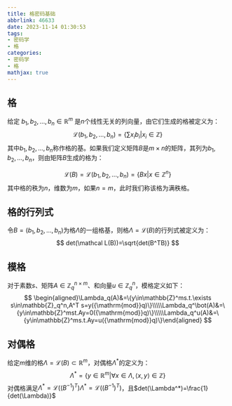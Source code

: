 ```yaml
---
title: 格密码基础
abbrlink: 46633
date: 2023-11-14 01:30:53
tags:
- 密码学
- 格
categories:
- 密码学
- 格
mathjax: true
---
```

## 格

给定 $b_1,b_2,\dots,b_n\in \mathbb{R}^m$ 是$n$个线性无关的列向量，由它们生成的格被定义为：
$$
\mathcal L(b_1,b_2,...,b_n)=\left\{\sum{x_ib_i}|x_i∈\mathbb Z\right\}
$$
其中$b_1,b_2,...,b_n$称作格的基。如果我们定义矩阵$B$是$m\times n$的矩阵，其列为$b_1,b_2,\dots,b_n$，则由矩阵$B$生成的格为：

$$
\mathcal L(B)=\mathcal L(b_1,b_2,...,b_n)=\left\{Bx|x∈\mathbb Z^n\right\}
$$
其中格的秩为$n$，维数为$m$，如果$n=m$，此时我们称该格为满秩格。

<!--more-->

## 格的行列式

令$B=(b_1,b_2,\dots,b_n)$为格$\Lambda$的一组格基，则格$\Lambda=\mathcal L(B)$的行列式被定义为：
$$
det(\mathcal L(B))=\sqrt{det(B^TB)}
$$


## 模格

对于素数$s$、矩阵$A\in \mathbb Z_q^{n\times m}$、和向量$u\in \mathbb Z_q^n$，模格定义如下：
$$
\begin{aligned}\Lambda_q(A)&=\{y\in\mathbb{Z}^ms.t.\exists s\in\mathbb{Z}_q^n,A^T s=y({\mathrm{mod}}q)\}\\\\\Lambda_q^\bot(A)&=\{y\in\mathbb{Z}^mst.Ay=0({\mathrm{mod}}q)\}\\\\\Lambda_q^u(A)&=\{y\in\mathbb{Z}^ms.t.Ay=u({\mathrm{mod}}q)\}\end{aligned}
$$


## 对偶格

给定$m$维的格$\Lambda=\mathcal L(B)\subset \mathbb R^m$，对偶格$\Lambda^*$的定义为：
$$
\Lambda^*=\{y\in\mathbb R^m|\forall x\in\Lambda,\langle x,y\rangle\in\mathbb Z\}
$$
对偶格满足$\Lambda^*=\mathcal L((B^{-1})^T)$$\Lambda^*=\mathcal L((B^{-1})^T)$，且$det(\Lambda^*)=\frac{1}{det(\Lambda)}$

